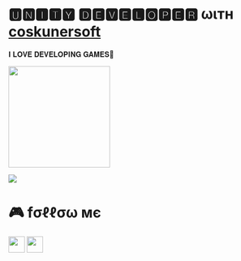 <h1>🆄🅽🅸🆃🆈 🅳🅴🆅🅴🅻🅾🅿🅴🆁 ωιтн <a href="https://github.com/coskunersoft"> coskunersoft</a> </h1>

𝐈 𝐋𝐎𝐕𝐄 𝐃𝐄𝐕𝐄𝐋𝐎𝐏𝐈𝐍𝐆 𝐆𝐀𝐌𝐄𝐒🚀 
</br>

  <img width="200" height="200" src="https://media2.giphy.com/media/iEvaIUPEKIRJSH4ghJ/giphy.gif?cid=ecf05e47qoom4et9bhn699kncyt7s74525zzciy2tjuyedkj&rid=giphy.gif" alt="" border="0">

![](https://komarev.com/ghpvc/?username=iremsevim)
  
 <H1> 🎮 fσℓℓσω мє</H1>


<a href="#">
  <i class="icon-linkedin"> <a href="https://www.linkedin.com/in/irem-sevim-a67796167/"> <img width="32" height="32" src="https://upload.wikimedia.org/wikipedia/commons/e/e9/Linkedin_icon.svg"></a></i>
    <i class="icon-linkedin"> <a href="https://www.youtube.com/channel/UCx2JqejbckkgOOwU4zraQiA/videos"> <img width="32" height="32" src="https://cdn.iconscout.com/icon/free/png-256/youtube-85-226402.png"></a></i>  
 </a>
